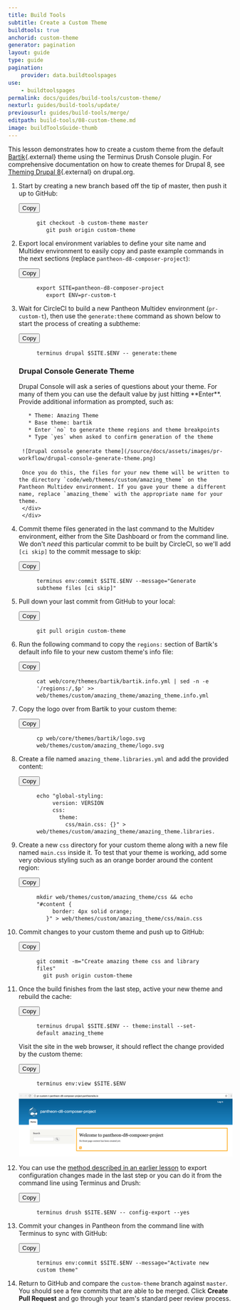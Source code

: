 ```yaml
---
title: Build Tools
subtitle: Create a Custom Theme
buildtools: true
anchorid: custom-theme
generator: pagination
layout: guide
type: guide
pagination:
    provider: data.buildtoolspages
use:
    - buildtoolspages
permalink: docs/guides/build-tools/custom-theme/
nexturl: guides/build-tools/update/
previousurl: guides/build-tools/merge/
editpath: build-tools/08-custom-theme.md
image: buildToolsGuide-thumb
---
```

This lesson demonstrates how to create a custom theme from the default [Bartik](https://www.drupal.org/project/bartik){.external} theme using the Terminus Drush Console plugin. For comprehensive documentation on how to create themes for Drupal 8, see [Theming Drupal 8](https://www.drupal.org/docs/8/theming){.external} on drupal.org.

1. Start by creating a new branch based off the tip of master, then push it up to GitHub:

    <div class="copy-snippet">
      <button class="btn btn-default btn-clippy" data-clipboard-target="#git-branch">Copy</button>
      <figure><pre id="git-branch"><code class="command bash" data-lang="bash">git checkout -b custom-theme master
      git push origin custom-theme</code></pre></figure>
    </div>

2. Export local environment variables to define your site name and Multidev environment to easily copy and paste example commands in the next sections (replace `pantheon-d8-composer-project`):

    <div class="copy-snippet">
      <button class="btn btn-default btn-clippy" data-clipboard-target="#export-var1">Copy</button>
      <figure><pre id="export-var1"><code class="command bash" data-lang="bash">export SITE=pantheon-d8-composer-project
      export ENV=pr-custom-t</code></pre></figure>
    </div>


3. Wait for CircleCI to build a new Pantheon Multidev environment (`pr-custom-t`), then use the `generate:theme` command as shown below to start the process of creating a subtheme:

    <div class="copy-snippet">
      <button class="btn btn-default btn-clippy" data-clipboard-target="#drush-generate-theme">Copy</button>
      <figure><pre id="drush-generate-theme"><code class="command bash" data-lang="bash">terminus drupal $SITE.$ENV -- generate:theme</code></pre></figure>
    </div>

    <div class="panel panel-drop panel-guide" id="accordion">
      <div class="panel-heading panel-drop-heading">
         <a class="accordion-toggle panel-drop-title collapsed" data-toggle="collapse" data-parent="#accordion" data-proofer-ignore data-target="#understand-drupal-console"><h3 class="panel-title panel-drop-title" style="cursor:pointer;"><span style="line-height:.9" class="glyphicons glyphicons-lightbulb"></span> Drupal Console Generate Theme</h3></a>
       </div>
       <div id="understand-drupal-console" class="collapse">
         <div class="panel-inner" markdown="1">
        Drupal Console will ask a series of questions about your theme. For many of them you can use the default value by just hitting **Enter**. Provide additional information as prompted, such as:

          * Theme: Amazing Theme
          * Base theme: bartik
          * Enter `no` to generate theme regions and theme breakpoints
          * Type `yes` when asked to confirm generation of the theme

        ![Drupal console generate theme](/source/docs/assets/images/pr-workflow/drupal-console-generate-theme.png)

        Once you do this, the files for your new theme will be written to the directory `code/web/themes/custom/amazing_theme` on the Pantheon Multidev environment. If you gave your theme a different name, replace `amazing_theme` with the appropriate name for your theme.
        </div>
        </div>
      </div>

4. Commit theme files generated in the last command to the Multidev environment, either from the Site Dashboard or from the command line. We don't _need_ this particular commit to be built by CircleCI, so we'll add `[ci skip]` to the commit message to skip:

    <div class="copy-snippet">
      <button class="btn btn-default btn-clippy" data-clipboard-target="#terminus-commit-template">Copy</button>
      <figure><pre id="terminus-commit-template"><code class="command bash" data-lang="bash">terminus env:commit $SITE.$ENV --message="Generate subtheme files [ci skip]"</code></pre></figure>
    </div>

5. Pull down your last commit from GitHub to your local:

    <div class="copy-snippet">
      <button class="btn btn-default btn-clippy" data-clipboard-target="#git-pull">Copy</button>
      <figure><pre id="git-pull"><code class="command bash" data-lang="bash">git pull origin custom-theme</code></pre></figure>
    </div>


6. Run the following command to copy the `regions:` section of Bartik's default info file to your new custom theme's info file:

    <div class="copy-snippet">
      <button class="btn btn-default btn-clippy" data-clipboard-target="#regions-copy">Copy</button>
      <figure><pre id="regions-copy"><code class="command bash" data-lang="bash">cat web/core/themes/bartik/bartik.info.yml | sed -n -e '/regions:/,$p' >> web/themes/custom/amazing_theme/amazing_theme.info.yml</code></pre></figure>
    </div>

7. Copy the logo over from Bartik to your custom theme:

    <div class="copy-snippet">
      <button class="btn btn-default btn-clippy" data-clipboard-target="#put-logo">Copy</button>
      <figure><pre id="put-logo"><code class="command bash" data-lang="bash">cp web/core/themes/bartik/logo.svg web/themes/custom/amazing_theme/logo.svg</code></pre></figure>
    </div>

8. Create a file named `amazing_theme.libraries.yml` and add the provided content:

    <div class="copy-snippet">
      <button class="btn btn-default btn-clippy" data-clipboard-target="#create-library">Copy</button>
      <figure><pre id="create-library"><code class="command bash" data-lang="bash">echo "global-styling:
        version: VERSION
        css:
          theme:
            css/main.css: {}" > web/themes/custom/amazing_theme/amazing_theme.libraries.yml</code></pre></figure>
    </div>

9. Create a new `css` directory for your custom theme along with a new file named `main.css` inside it. To test that your theme is working, add some very obvious styling such as an orange border around the content region:

    <div class="copy-snippet">
      <button class="btn btn-default btn-clippy" data-clipboard-target="#create-css-file">Copy</button>
      <figure><pre id="create-css-file"><code class="command bash" data-lang="bash">mkdir web/themes/custom/amazing_theme/css && echo "#content {
        border: 4px solid orange;
      }" > web/themes/custom/amazing_theme/css/main.css</code></pre></figure>
    </div>


10. Commit changes to your custom theme and push up to GitHub:

    <div class="copy-snippet">
      <button class="btn btn-default btn-clippy" data-clipboard-target="#commit-all-custom-theme">Copy</button>
      <figure><pre id="commit-all-custom-theme"><code class="command bash" data-lang="bash">git commit -m="Create amazing theme css and library files"
      git push origin custom-theme</code></pre></figure>
    </div>

11. Once the build finishes from the last step, active your new theme and rebuild the cache:

    <div class="copy-snippet">
      <button class="btn btn-default btn-clippy" data-clipboard-target="#terminus-drupal-theme-install">Copy</button>
      <figure><pre id="terminus-drupal-theme-install"><code class="command bash" data-lang="bash">terminus drupal $SITE.$ENV -- theme:install --set-default amazing_theme</code></pre></figure>
    </div>

    Visit the site in the web browser, it should reflect the change provided by the custom theme:

    <div class="copy-snippet">
      <button class="btn btn-default btn-clippy" data-clipboard-target="#env-view">Copy</button>
      <figure><pre id="env-view"><code class="command bash" data-lang="bash">terminus env:view $SITE.$ENV</code></pre></figure>
    </div>

    ![Modified css](/source/docs/assets/images/pr-workflow/modified-css.png)

12. You can use the [method described in an earlier lesson](/docs/guides/build-tools/configure/) to export configuration changes made in the last step or you can do it from the command line using Terminus and Drush:

    <div class="copy-snippet">
      <button class="btn btn-default btn-clippy" data-clipboard-target="#pathauto-export-config">Copy</button>
      <figure><pre id="pathauto-export-config"><code class="command bash" data-lang="bash">terminus drush $SITE.$ENV -- config-export --yes</code></pre></figure>
    </div>


13. Commit your changes in Pantheon from the command line with Terminus to sync with GitHub:

    <div class="copy-snippet">
      <button class="btn btn-default btn-clippy" data-clipboard-target="#pathauto-export-config-commit">Copy</button>
      <figure><pre id="pathauto-export-config-commit"><code class="command bash" data-lang="bash">terminus env:commit $SITE.$ENV --message="Activate new custom theme"</code></pre></figure>
    </div>

14. Return to GitHub and compare the `custom-theme` branch against `master`. You should see a few commits that are able to be merged. Click **Create Pull Request** and go through your team's standard peer review process.
